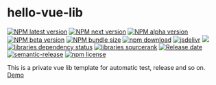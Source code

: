 # hello-vue-lib

[![NPM latest version][npm-latest-image]][npm-url]
[![NPM next version][npm-next-image]][npm-url]
[![NPM alpha version][npm-alpha-image]][npm-url]
[![NPM beta version][npm-beta-image]][npm-url]
[![NPM bundle size][npm-bundle-size-image]][npm-url]
[![npm download][download-image]][download-url]
[![jsdelivr][jsdelivr-image]][jsdelivr-url]
![][workflows-badge-image]
[![libraries dependency status][libraries-status-image]][libraries-status-url]
[![libraries sourcerank][libraries-sourcerank-image]][libraries-sourcerank-url]
[![Release date][release-date-image]][release-url]
[![semantic-release][semantic-image]][semantic-url]
[![npm license][license-image]][download-url]

This is a private vue lib template for automatic test, release and so on. [Demo][github-pages-url]

<!-- Links: -->
[npm-latest-image]: https://img.shields.io/npm/v/@cycjimmy/hello-vue-lib/latest
[npm-next-image]: https://img.shields.io/npm/v/@cycjimmy/hello-vue-lib/next
[npm-alpha-image]: https://img.shields.io/npm/v/@cycjimmy/hello-vue-lib/alpha
[npm-beta-image]: https://img.shields.io/npm/v/@cycjimmy/hello-vue-lib/beta
[npm-url]: https://npmjs.org/package/@cycjimmy/hello-vue-lib
[npm-bundle-size-image]: https://img.shields.io/bundlephobia/min/@cycjimmy/hello-vue-lib

[download-image]: https://img.shields.io/npm/dt/@cycjimmy/hello-vue-lib
[download-url]: https://npmjs.org/package/@cycjimmy/hello-vue-lib

[jsdelivr-image]: https://img.shields.io/jsdelivr/npm/hy/@cycjimmy/hello-vue-lib
[jsdelivr-url]: https://www.jsdelivr.com/package/npm/@cycjimmy/hello-vue-lib

[workflows-badge-image]: https://github.com/cycjimmy/hello-vue-lib/workflows/Test%20CI/badge.svg

[libraries-status-image]: https://img.shields.io/librariesio/release/npm/@cycjimmy/hello-vue-lib
[libraries-sourcerank-image]: https://img.shields.io/librariesio/sourcerank/npm/@cycjimmy/hello-vue-lib
[libraries-status-url]: https://libraries.io/github/cycjimmy/hello-vue-lib
[libraries-sourcerank-url]: https://libraries.io/npm/@cycjimmy%2Fhello-github-package-npm

[release-date-image]: https://img.shields.io/github/release-date/cycjimmy/hello-vue-lib
[release-url]: https://github.com/cycjimmy/hello-vue-lib/releases

[semantic-image]: https://img.shields.io/badge/%20%20%F0%9F%93%A6%F0%9F%9A%80-semantic--release-e10079.svg
[semantic-url]: https://github.com/semantic-release/semantic-release

[license-image]: https://img.shields.io/npm/l/@cycjimmy/hello-vue-lib

[github-pages-url]: https://cycjimmy.github.io/hello-vue-lib/
